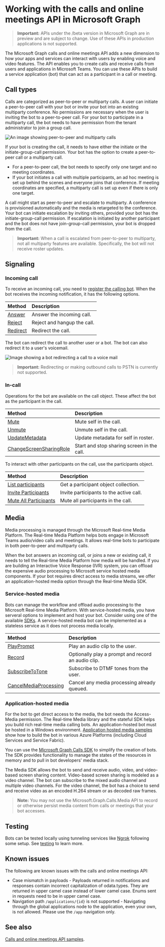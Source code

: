 ﻿# Working with the calls and online meetings API in Microsoft Graph

> **Important:** APIs under the /beta version in Microsoft Graph are in preview and are subject to change. Use of these APIs in production applications is not supported.

The Microsoft Graph calls and online meetings API adds a new dimension to how your apps and services can interact with users by enabling voice and video features. The API enables you to create calls and receive calls from users and applications in Microsoft Teams. You can use these APIs to build a service application (bot) that can act as a participant in a call or meeting.

## Call types

Calls are categorized as peer-to-peer or multiparty calls. A user can initiate a peer-to-peer call with your bot or invite your bot into an existing multiparty conference. No permissions are necessary when the user is inviting the bot to a peer-to-peer call. For your bot to participate in a multiparty call, the bot needs to have permission from the tenant administrator to join a group call.

![An image showing peer-to-peer and multiparty calls](https://cdn.graph.office.net/prod/GraphDocuments/en-us/concepts/images/call-types.png)

If your bot is creating the call, it needs to have either the initiate or the initiate-group-call permission. Your bot has the option to create a peer-to-peer call or a multiparty call.

- For a peer-to-peer call, the bot needs to specify only one target and no meeting coordinates. 
- If your bot initiates a call with multiple participants, an ad hoc meeting is set up behind the scenes and everyone joins that conference. If meeting coordinates are specified, a multiparty call is set up even if there is only one target.

A call might start as peer-to-peer and escalate to multiparty. A conference is provisioned automatically and the media is retargeted to the conference. Your bot can initiate escalation by inviting others, provided your bot has the initiate-group-call permission. If escalation is initiated by another participant and the bot does not have join-group-call permission, your bot is dropped from the call.

> **Important:** When a call is escalated from peer-to-peer to multiparty, not all multiparty features are available. Specifically, the bot will not receive roster updates.

## Signaling

### Incoming call

To receive an incoming call, you need to [register the calling bot](https://cdn.graph.office.net/prod/GraphDocuments/en-us/concepts/register-calling-bot.md). When the bot receives the incoming notification, it has the following options.

| Method                              | Description                                  |
|:------------------------------------|:---------------------------------------------|
| [Answer](../api/call_answer.md)     | Answer the incoming call.                    |
| [Reject](../api/call_reject.md)     | Reject and hangup the call.                  |
| [Redirect](../api/call_redirect.md) | Redirect the call.                           |

The bot can redirect the call to another user or a bot. The bot can also redirect it to a user's voicemail.

![Image showing a bot redirecting a call to a voice mail](https://cdn.graph.office.net/prod/GraphDocuments/en-us/concepts/images/call-handling.png)

> **Important:** Redirecting or making outbound calls to PSTN is currently not supported.

### In-call

Operations for the bot are available on the call object. These affect the bot as the participant in the call.

| Method                                                            | Description                                  |
|:------------------------------------------------------------------|:---------------------------------------------|
| [Mute](../api/call_mute.md)                                       | Mute self in the call.                       |
| [Unmute](../api/call_unmute.md)                                   | Unmute self in the call.                     |
| [UpdateMetadata](../api/call_updatemetadata.md)                   | Update metadata for self in roster.          |
| [ChangeScreenSharingRole](../api/call_changescreensharingrole.md) | Start and stop sharing screen in the call.   |

To interact with other participants on the call, use the participants object.

| Method                                                            | Description                                  |
|:------------------------------------------------------------------|:---------------------------------------------|
| [List participants](../api/call_list_participants.md)             | Get a participant object collection.         |
| [Invite Participants](../api/participant_invite.md)               | Invite participants to the active call.      |
| [Mute All Participants](../api/participant_muteall.md)            | Mute all participants in the call.           |

## Media

Media processing is managed through the Microsoft Real-time Media Platform. The Real-time Media Platform helps bots engage in Microsoft Teams audio/video calls and meetings. It allows real-time bots to participate in both peer-to-peer and multiparty calls​.

When the bot answers an incoming call, or joins a new or existing call, it needs to tell the Real-time Media Platform how media will be handled. If you are building an Interactive Voice Response (IVR) system, you can offload the expensive audio processing to Microsoft service hosted media components. If your bot requires direct access to media streams, we offer an application-hosted media option through the Real-time Media SDK.

### Service-hosted media

Bots can manage the workflow and offload audio processing to the Microsoft Real-time Media Platform. With service-hosted media, you have serveral options to implement and host your bot. Consider using one of the available [SDKs](https://developer.microsoft.com/graph/code-samples-and-sdks). A service-hosted media bot  can be implemented as a stateless service as it does not process media locally.

| Method                                                        | Description                                             |
|:--------------------------------------------------------------|:--------------------------------------------------------|
| [PlayPrompt](../api/call_playprompt.md)                       | Play an audio clip to the user.                         |
| [Record](../api/call_record.md)                               | Optionally play a prompt and record an audio clip.      |
| [SubscribeToTone](../api/call_subscribetotone.md)             | Subscribe to DTMF tones from the user.                  |
| [CancelMediaProcessing](../api/call_cancelmediaprocessing.md) | Cancel any media processing already queued.             |

### Application-hosted media

For the bot to get direct access to the media, the bot needs the Access-Media permission. The Real-time Media library and the stateful SDK helps you build rich real-time media calling bots. An application-hosted bot must be hosted in a Windows environment. [Application hosted media samples](https://github.com/microsoftgraph/microsoft-graph-comms-samples) show how to build the bot in various Azure Platforms (including Cloud Services and Service Fabric).

You can use the [Microsoft Graph Calls SDK](https://microsoftgraph.github.io/microsoft-graph-comms-samples/docs/articles/index.html) to simplify the creation of bots. The SDK provides functionality to manage the states of the resources in memory and to pull in bot developers' media stack.

The Media SDK allows the bot to send and receive audio, video, and video-based screen sharing content. Video-based screen sharing is modeled as a video channel. The bot can subscribe to the mixed audio channel and multiple video channels. For the video channel, the bot has a choice to send and receive video as an encoded H.264 stream or as decoded raw frames.

> **Note:** You may not use the Microsoft.Graph.Calls.Media API to record or otherwise persist media content from calls or meetings that your bot accesses.

## Testing

Bots can be tested locally using tunneling services like [Ngrok](https://ngrok.com) following some setup. See [testing](https://cdn.graph.office.net/prod/GraphDocuments/en-us/concepts/calling-testing.md) to learn more.

## Known issues

The following are known issues with the calls and online meetings API:

- Case mismatch in payloads - Payloads returned in notifications and responses contain incorrect capitalization of odata.types. They are returned in upper camel case instead of lower camel case. Enums sent in requests need to be in upper camel case.
- Navigation path `/applications/{id}` is not supported - Navigating through the global applications node to the application, even your own, is not allowed. Please use the `/app` navigation only.

## See also

[Calls and online meetings API samples](https://github.com/microsoftgraph/microsoft-graph-comms-samples/).
